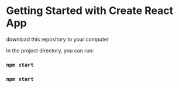 # Getting Started with Create React App

download this repository to your computer

In the project directory, you can run:
### `npm start`
### `npm start`

